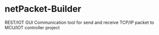 # netPacket-Builder
REST/IOT GUI Communication tool for send and receive TCP/IP packet to MCU/IOT controller project
